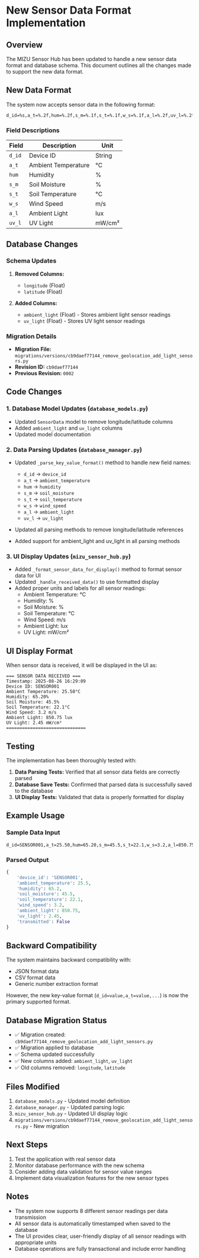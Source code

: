 # New Sensor Data Format Implementation

## Overview

The MIZU Sensor Hub has been updated to handle a new sensor data format and database schema. This document outlines all the changes made to support the new data format.

## New Data Format

The system now accepts sensor data in the following format:

```
d_id=%s,a_t=%.2f,hum=%.2f,s_m=%.1f,s_t=%.1f,w_s=%.1f,a_l=%.2f,uv_l=%.2f
```

### Field Descriptions

| Field  | Description         | Unit   |
| ------ | ------------------- | ------ |
| `d_id` | Device ID           | String |
| `a_t`  | Ambient Temperature | °C     |
| `hum`  | Humidity            | %      |
| `s_m`  | Soil Moisture       | %      |
| `s_t`  | Soil Temperature    | °C     |
| `w_s`  | Wind Speed          | m/s    |
| `a_l`  | Ambient Light       | lux    |
| `uv_l` | UV Light            | mW/cm² |

## Database Changes

### Schema Updates

1. **Removed Columns:**

   - `longitude` (Float)
   - `latitude` (Float)

2. **Added Columns:**
   - `ambient_light` (Float) - Stores ambient light sensor readings
   - `uv_light` (Float) - Stores UV light sensor readings

### Migration Details

- **Migration File:** `migrations/versions/cb9daef77144_remove_geolocation_add_light_sensors.py`
- **Revision ID:** `cb9daef77144`
- **Previous Revision:** `0002`

## Code Changes

### 1. Database Model Updates (`database_models.py`)

- Updated `SensorData` model to remove longitude/latitude columns
- Added `ambient_light` and `uv_light` columns
- Updated model documentation

### 2. Data Parsing Updates (`database_manager.py`)

- Updated `_parse_key_value_format()` method to handle new field names:

  - `d_id` → `device_id`
  - `a_t` → `ambient_temperature`
  - `hum` → `humidity`
  - `s_m` → `soil_moisture`
  - `s_t` → `soil_temperature`
  - `w_s` → `wind_speed`
  - `a_l` → `ambient_light`
  - `uv_l` → `uv_light`

- Updated all parsing methods to remove longitude/latitude references
- Added support for ambient_light and uv_light in all parsing methods

### 3. UI Display Updates (`mizu_sensor_hub.py`)

- Added `_format_sensor_data_for_display()` method to format sensor data for UI
- Updated `_handle_received_data()` to use formatted display
- Added proper units and labels for all sensor readings:
  - Ambient Temperature: °C
  - Humidity: %
  - Soil Moisture: %
  - Soil Temperature: °C
  - Wind Speed: m/s
  - Ambient Light: lux
  - UV Light: mW/cm²

## UI Display Format

When sensor data is received, it will be displayed in the UI as:

```
=== SENSOR DATA RECEIVED ===
Timestamp: 2025-08-26 16:29:09
Device ID: SENSOR001
Ambient Temperature: 25.50°C
Humidity: 65.20%
Soil Moisture: 45.5%
Soil Temperature: 22.1°C
Wind Speed: 3.2 m/s
Ambient Light: 850.75 lux
UV Light: 2.45 mW/cm²
==============================
```

## Testing

The implementation has been thoroughly tested with:

1. **Data Parsing Tests:** Verified that all sensor data fields are correctly parsed
2. **Database Save Tests:** Confirmed that parsed data is successfully saved to the database
3. **UI Display Tests:** Validated that data is properly formatted for display

## Example Usage

### Sample Data Input

```
d_id=SENSOR001,a_t=25.50,hum=65.20,s_m=45.5,s_t=22.1,w_s=3.2,a_l=850.75,uv_l=2.45
```

### Parsed Output

```python
{
    'device_id': 'SENSOR001',
    'ambient_temperature': 25.5,
    'humidity': 65.2,
    'soil_moisture': 45.5,
    'soil_temperature': 22.1,
    'wind_speed': 3.2,
    'ambient_light': 850.75,
    'uv_light': 2.45,
    'transmitted': False
}
```

## Backward Compatibility

The system maintains backward compatibility with:

- JSON format data
- CSV format data
- Generic number extraction format

However, the new key-value format (`d_id=value,a_t=value,...`) is now the primary supported format.

## Database Migration Status

- ✅ Migration created: `cb9daef77144_remove_geolocation_add_light_sensors.py`
- ✅ Migration applied to database
- ✅ Schema updated successfully
- ✅ New columns added: `ambient_light`, `uv_light`
- ✅ Old columns removed: `longitude`, `latitude`

## Files Modified

1. `database_models.py` - Updated model definition
2. `database_manager.py` - Updated parsing logic
3. `mizu_sensor_hub.py` - Updated UI display logic
4. `migrations/versions/cb9daef77144_remove_geolocation_add_light_sensors.py` - New migration

## Next Steps

1. Test the application with real sensor data
2. Monitor database performance with the new schema
3. Consider adding data validation for sensor value ranges
4. Implement data visualization features for the new sensor types

## Notes

- The system now supports 8 different sensor readings per data transmission
- All sensor data is automatically timestamped when saved to the database
- The UI provides clear, user-friendly display of all sensor readings with appropriate units
- Database operations are fully transactional and include error handling

